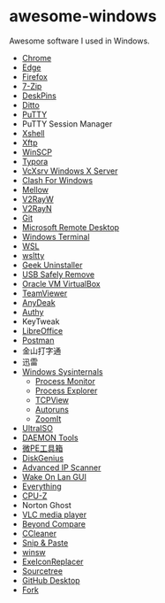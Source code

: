 # awesome-windows

Awesome software I used in Windows.

* [Chrome](https://www.google.com/chrome)
* [Edge](https://www.microsoft.com/en-us/edge)
* [Firefox](https://www.mozilla.org)
* [7-Zip](https://www.7-zip.org)
* [DeskPins](https://efotinis.neocities.org/deskpins)
* [Ditto](https://ditto-cp.sourceforge.io)
* [PuTTY](https://www.chiark.greenend.org.uk/~sgtatham/putty)
* PuTTY Session Manager
* [Xshell](https://www.netsarang.com/xshell)
* [Xftp](https://www.netsarang.com/xftp)
* [WinSCP](https://winscp.net/eng)
* [Typora](https://typora.io)
* [VcXsrv Windows X Server](https://sourceforge.net/projects/vcxsrv)
* [Clash For Windows](https://github.com/Fndroid/clash_for_windows_pkg)
* [Mellow](https://github.com/mellow-io/mellow)
* [V2RayW](https://github.com/Cenmrev/V2RayW)
* [V2RayN](https://github.com/2dust/v2rayN)
* [Git](https://git-scm.com/)
* [Microsoft Remote Desktop](https://docs.microsoft.com/zh-cn/windows-server/remote/remote-desktop-services/clients/remote-desktop-clients)
* [Windows Terminal](https://github.com/microsoft/terminal)
* [WSL](https://docs.microsoft.com/windows/wsl)
* [wsltty](https://github.com/mintty/wsltty)
* [Geek Uninstaller](https://geekuninstaller.com)
* [USB Safely Remove](https://safelyremove.com)
* [Oracle VM VirtualBox](https://www.virtualbox.org)
* [TeamViewer](https://www.teamviewer.com)
* [AnyDeak](https://anydesk.com)
* [Authy](https://authy.com)
* KeyTweak
* [LibreOffice](https://www.libreoffice.org)
* [Postman](https://www.postman.com)
* 金山打字通
* 迅雷
* [Windows Sysinternals](https://docs.microsoft.com/en-us/sysinternals)
  * [Process Monitor](https://docs.microsoft.com/en-us/sysinternals/downloads/procmon)
  * [Process Explorer](https://docs.microsoft.com/en-us/sysinternals/downloads/process-explorer)
  * [TCPView](https://docs.microsoft.com/en-us/sysinternals/downloads/tcpview)
  * [Autoruns](https://docs.microsoft.com/en-us/sysinternals/downloads/autoruns)
  * [ZoomIt](https://docs.microsoft.com/en-us/sysinternals/downloads/zoomit)
* [UltraISO](https://www.ultraiso.com)
* [DAEMON Tools](https://www.daemon-tools.cc)
* [微PE工具箱](http://www.wepe.com.cn)
* [DiskGenius](https://www.diskgenius.com)
* [Advanced IP Scanner](https://www.advanced-ip-scanner.com)
* [Wake On Lan GUI](https://www.depicus.com/wake-on-lan/wake-on-lan-gui)
* [Everything](https://www.voidtools.com)
* [CPU-Z](https://www.cpuid.com/softwares/cpu-z.html)
* Norton Ghost
* [VLC media player](https://www.videolan.org/vlc)
* [Beyond Compare](ihttps://www.scootersoftware.com)
* [CCleaner](https://www.ccleaner.com)
* [Snip & Paste](https://www.snipaste.com)
* [winsw](https://github.com/winsw/winsw)
* [ExeIconReplacer](https://github.com/nblookup/ExeIconReplacer)
* [Sourcetree](https://www.sourcetreeapp.com)
* [GitHub Desktop](https://desktop.github.com)
* [Fork](https://git-fork.com)
